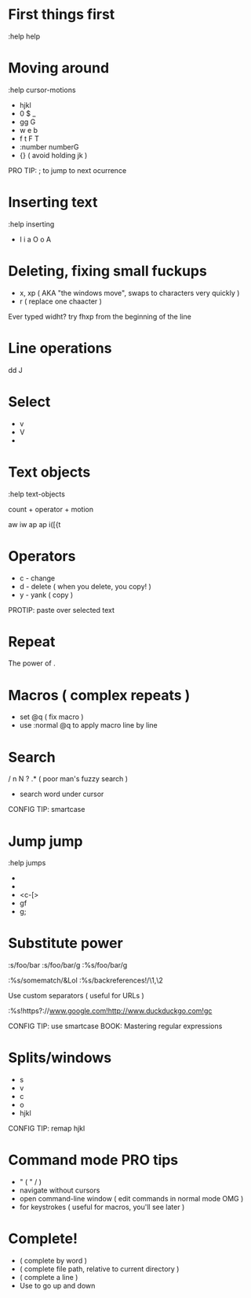 First things first
==================
:help help

Moving around
=============

:help cursor-motions

* hjkl
* 0 $ _
* gg G
* w e b
* f t F T
* :number numberG
* {} ( avoid holding jk )

PRO TIP: ; to jump to next ocurrence

Inserting text
==============

:help inserting

* I i a O o A

Deleting, fixing small fuckups
==============================

* x, xp ( AKA "the windows move", swaps to characters very quickly )
* r ( replace one chaacter )

Ever typed widht?
try fhxp from the beginning of the line

Line operations
===============

dd
J

Select
======

* v
* V
* <ctrl-v>

Text objects
============

:help text-objects

count + operator + motion

aw iw
ap ap
i([{t

Operators
=========

* c - change
* d - delete ( when you delete, you copy! )
* y - yank ( copy )

PROTIP: paste over selected text

Repeat
======

The power of .

Macros ( complex repeats )
==========================

* set @q ( fix macro )
* use :normal @q to apply macro line by line

Search
======

/
n N
?
.* ( poor man's fuzzy search )
* search word under cursor

CONFIG TIP: smartcase

Jump jump
=========

:help jumps

* <c-i>
* <c-o>
* <c-[>
* gf
* g;

Substitute power
================

:s/foo/bar
:s/foo/bar/g
:%s/foo/bar/g

:%s/somematch/&Lol
:%s/backreferences!/\1,\2

Use custom separators ( useful for URLs )

:%s!https?://www.google.com!http://www.duckduckgo.com!gc

CONFIG TIP: use smartcase
BOOK: Mastering regular expressions

Splits/windows
==============

* <C-w> s
* <C-w> v
* <C-w> c
* <C-w> o
* <C-w> hjkl

CONFIG TIP: remap <C-w> hjkl

Command mode PRO tips
=====================

* <c-r>" ( " / )
* <c-n> <c-p> navigate without cursors
* <c-f> open command-line window ( edit commands in normal mode OMG )
* <c-v> for keystrokes ( useful for macros, you'll see later )

Complete!
=========

* <c-x><c-n> ( complete by word )
* <c-x><c-f> ( complete file path, relative to current directory )
* <c-x><c-l> ( complete a line )
* Use <c-p> <c-n> to go up and down
